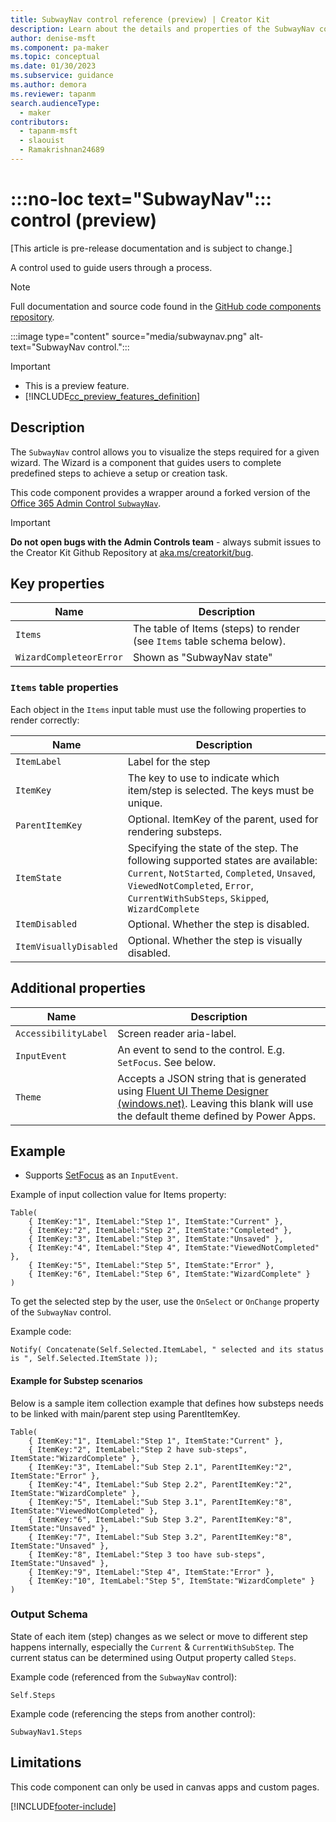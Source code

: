 ```yaml
---
title: SubwayNav control reference (preview) | Creator Kit
description: Learn about the details and properties of the SubwayNav control in the Creator Kit.
author: denise-msft
ms.component: pa-maker
ms.topic: conceptual
ms.date: 01/30/2023
ms.subservice: guidance
ms.author: demora
ms.reviewer: tapanm
search.audienceType: 
  - maker
contributors:
  - tapanm-msft
  - slaouist
  - Ramakrishnan24689
---
```


# :::no-loc text="SubwayNav"::: control (preview)

[This article is pre-release documentation and is subject to change.]

A control used to guide users through a process.

> [!NOTE]
> Full documentation and source code found in the [GitHub code components repository](https://github.com/microsoft/powercat-code-components/tree/main/SubwayNav).

:::image type="content" source="media/subwaynav.png" alt-text="SubwayNav control.":::

> [!IMPORTANT]
> - This is a preview feature.
> - [!INCLUDE[cc_preview_features_definition](../../includes/cc-preview-features-definition.md)]

## Description
The `SubwayNav` control allows you to visualize the steps required for a given wizard. The Wizard is a component that guides users to complete predefined steps to achieve a setup or creation task.

This code component provides a wrapper around a forked version of the [Office 365 Admin Control `SubwayNav`](https://admincontrolsdemoapps.blob.core.windows.net/release/admin-controls/45.0.2/index.html#/examples/subwaynav). 

> [!IMPORTANT]
> **Do not open bugs with the Admin Controls team** - always submit issues to the Creator Kit Github Repository at [aka.ms/creatorkit/bug](https://aka.ms/creatorkit/bug).


## Key properties

| Name                 | Description | 
|----------------------|-------------|
| `Items`        | The table of Items (steps) to render (see `Items` table schema below). |
| `WizardCompleteorError` | Shown as "SubwayNav state" |

### `Items` table properties

Each object in the `Items` input table must use the following properties to render correctly:

| Name                   | Description |
|------------------------|-------------|
| `ItemLabel`            | Label for the step |
| `ItemKey`              | The key to use to indicate which item/step is selected. The keys must be unique. |
| `ParentItemKey`        | Optional. ItemKey of the parent, used for rendering substeps. |
| `ItemState`            | Specifying the state of the step. The following supported states are available:<br>`Current`, `NotStarted`, `Completed`, `Unsaved`, `ViewedNotCompleted`, `Error`, `CurrentWithSubSteps`, `Skipped`, `WizardComplete` |
| `ItemDisabled`         | Optional. Whether the step is disabled. |
| `ItemVisuallyDisabled` | Optional. Whether the step is visually disabled. |

## Additional properties

| Name                 | Description | 
|----------------------| -------------|
| `AccessibilityLabel` | Screen reader aria-label. |
| `InputEvent`         | An event to send to the control. E.g. `SetFocus`. See below. |
| `Theme`              | Accepts a JSON string that is generated using [Fluent UI Theme Designer (windows.net)](https://fabricweb.z5.web.core.windows.net/pr-deploy-site/refs/heads/master/theming-designer/). Leaving this blank will use the default theme defined by Power Apps. |

## Example

- Supports [SetFocus](setfocus.md) as an `InputEvent`.

Example of input collection value for Items property:

```powerapps-dot
Table(
    { ItemKey:"1", ItemLabel:"Step 1", ItemState:"Current" },
    { ItemKey:"2", ItemLabel:"Step 2", ItemState:"Completed" },
    { ItemKey:"3", ItemLabel:"Step 3", ItemState:"Unsaved" },
    { ItemKey:"4", ItemLabel:"Step 4", ItemState:"ViewedNotCompleted" },
    { ItemKey:"5", ItemLabel:"Step 5", ItemState:"Error" },
    { ItemKey:"6", ItemLabel:"Step 6", ItemState:"WizardComplete" }
)
```

To get the selected step by the user, use the `OnSelect` or `OnChange` property of the `SubwayNav` control.

Example code:

```powerapps-dot
Notify( Concatenate(Self.Selected.ItemLabel, " selected and its status is ", Self.Selected.ItemState ));
```

#### Example for Substep scenarios

Below is a sample item collection example that defines how substeps needs to be linked with main/parent step using ParentItemKey.

```powerapps-dot
Table(
    { ItemKey:"1", ItemLabel:"Step 1", ItemState:"Current" },
    { ItemKey:"2", ItemLabel:"Step 2 have sub-steps", ItemState:"WizardComplete" },
    { ItemKey:"3", ItemLabel:"Sub Step 2.1", ParentItemKey:"2", ItemState:"Error" },
    { ItemKey:"4", ItemLabel:"Sub Step 2.2", ParentItemKey:"2", ItemState:"WizardComplete" }, 
    { ItemKey:"5", ItemLabel:"Sub Step 3.1", ParentItemKey:"8", ItemState:"ViewedNotCompleted" }, 
    { ItemKey:"6", ItemLabel:"Sub Step 3.2", ParentItemKey:"8", ItemState:"Unsaved" }, 
    { ItemKey:"7", ItemLabel:"Sub Step 3.2", ParentItemKey:"8", ItemState:"Unsaved" }, 
    { ItemKey:"8", ItemLabel:"Step 3 too have sub-steps", ItemState:"Unsaved" }, 
    { ItemKey:"9", ItemLabel:"Step 4", ItemState:"Error" }, 
    { ItemKey:"10", ItemLabel:"Step 5", ItemState:"WizardComplete" }
)
```

### Output Schema

State of each item (step) changes as we select or move to different step happens internally, especially the `Current` & `CurrentWithSubStep`. The current status can be determined using Output property called `Steps`.

Example code (referenced from the `SubwayNav` control):

```powerapps-dot
Self.Steps
```

Example code (referencing the steps from another control):

```powerapps-dot
SubwayNav1.Steps
```

## Limitations
This code component can only be used in canvas apps and custom pages.

[!INCLUDE[footer-include](../../includes/footer-banner.md)]

